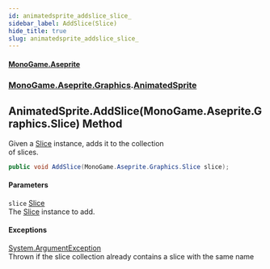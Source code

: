 ```yaml
---
id: animatedsprite_addslice_slice_
sidebar_label: AddSlice(Slice)
hide_title: true
slug: animatedsprite_addslice_slice_
---
```

#### [MonoGame.Aseprite](index 'index')
### [MonoGame.Aseprite.Graphics](monogame_aseprite_graphics 'MonoGame.Aseprite.Graphics').[AnimatedSprite](animatedsprite 'MonoGame.Aseprite.Graphics.AnimatedSprite')
## AnimatedSprite.AddSlice(MonoGame.Aseprite.Graphics.Slice) Method
Given a [Slice](slice 'MonoGame.Aseprite.Graphics.Slice') instance, adds it to the collection  
of slices.  
```csharp
public void AddSlice(MonoGame.Aseprite.Graphics.Slice slice);
```
#### Parameters
`slice` [Slice](slice 'MonoGame.Aseprite.Graphics.Slice')  
The [Slice](slice 'MonoGame.Aseprite.Graphics.Slice') instance to add.  
  
#### Exceptions
[System.ArgumentException](https://docs.microsoft.com/en-us/dotnet/api/System.ArgumentException 'System.ArgumentException')  
Thrown if the slice collection already contains a slice with the same name  

